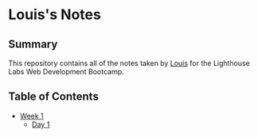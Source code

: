 # Louis's Notes
## Summary

This repository contains all of the notes taken by [Louis](https://github.com/Racingwind) for the Lighthouse Labs Web Development Bootcamp.

## Table of Contents

* [Week 1](/Week_1)
  * [Day 1](/Week_1/Day_1/)